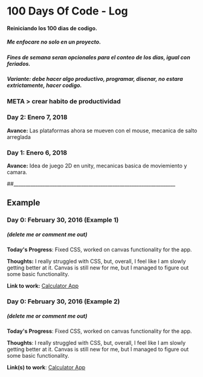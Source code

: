 # 100 Days Of Code - Log
#### Reiniciando los 100 dias de codigo.
##### Me enfocare no solo en un proyecto.
##### Fines de semana seran opcionales para el conteo de los dias, igual con feriados.
##### Variante: debe hacer algo productivo, programar, disenar, no estara extrictamente, hacer codigo.
### META > crear habito de productividad

### Day 2: Enero 7, 2018
**Avance:** Las plataformas ahora se mueven con el mouse, mecanica de salto arreglada
### Day 1: Enero 6, 2018
**Avance:** Idea de juego 2D en unity, mecanicas basica de moviemiento y camara.


##___________________________________________________________________
## Example
### Day 0: February 30, 2016 (Example 1)
##### (delete me or comment me out)

**Today's Progress**: Fixed CSS, worked on canvas functionality for the app.

**Thoughts:** I really struggled with CSS, but, overall, I feel like I am slowly getting better at it. Canvas is still new for me, but I managed to figure out some basic functionality.

**Link to work:** [Calculator App](http://www.example.com)

### Day 0: February 30, 2016 (Example 2)
##### (delete me or comment me out)

**Today's Progress**: Fixed CSS, worked on canvas functionality for the app.

**Thoughts**: I really struggled with CSS, but, overall, I feel like I am slowly getting better at it. Canvas is still new for me, but I managed to figure out some basic functionality.

**Link(s) to work**: [Calculator App](http://www.example.com)
